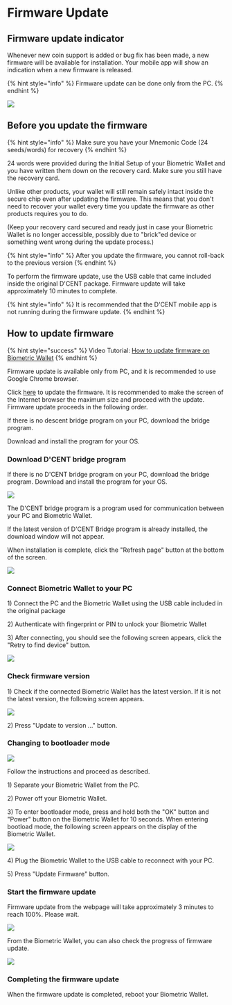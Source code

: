 # Firmware Update

## Firmware update indicator

Whenever new coin support is added or bug fix has been made, a new firmware will be available for installation. Your mobile app will show an indication when a new firmware is released.

{% hint style="info" %}
Firmware update can be done only from the PC.
{% endhint %}

![](../../.gitbook/assets/image%20%28197%29.png)

## Before you update the firmware

{% hint style="info" %}
Make sure you have your Mnemonic Code \(24 seeds/words\) for recovery
{% endhint %}

24 words were provided during the Initial Setup of your Biometric Wallet and you have written them down on the recovery card. Make sure you still have the recovery card.   
  
Unlike other products, your wallet will still remain safely intact inside the secure chip even after updating the firmware. This means that you don't need to recover your wallet every time you update the firmware as other products requires you to do.   
  
\(Keep your recovery card secured and ready just in case your Biometric Wallet is no longer accessible, possibly due to "brick"ed device or something went wrong during the update process.\)   

{% hint style="info" %}
After you update the firmware, you cannot roll-back to the previous version
{% endhint %}

To perform the firmware update, use the USB cable that came included inside the original D'CENT package. Firmware update will take approximately 10 minutes to complete. 

{% hint style="info" %}
It is recommended that the D'CENT mobile app is not running during the firmware update.
{% endhint %}

## How to update firmware

{% hint style="success" %}
Video Tutorial: [How to update firmware on Biometric Wallet](https://youtu.be/Hhq4KmA6Ezw)
{% endhint %}

Firmware update is available only from PC, and it is recommended to use Google Chrome browser.

Click [here](https://fwu.dcentwallet.com/) to update the firmware. It is recommended to make the screen of the Internet browser the maximum size and proceed with the update. Firmware update proceeds in the following order.

 If there is no descent bridge program on your PC, download the bridge program.

Download and install the program for your OS.

### Download D'CENT bridge program

If there is no D'CENT bridge program on your PC, download the bridge program. Download and install the program for your OS.

![](../../.gitbook/assets/image%20%28144%29.png)

The D'CENT bridge program is a program used for communication between your PC and Biometric Wallet.

If the latest version of D'CENT Bridge program is already installed, the download window will not appear.

When installation is complete, click the "Refresh page" button at the bottom of the screen.  


![](../../.gitbook/assets/image%20%2853%29.png)

### Connect Biometric Wallet to your PC

1\) Connect the PC and the Biometric Wallet using the USB cable included in the original package

2\) Authenticate with fingerprint or PIN to unlock your Biometric Wallet

3\) After connecting, you should see the following screen appears, click the "Retry to find device" button.

![](../../.gitbook/assets/image%20%28182%29.png)

### Check firmware version

1\) Check if the connected Biometric Wallet has the latest version. If it is not the latest version, the following screen appears.

![](../../.gitbook/assets/image%20%28111%29.png)

2\) Press "Update to version ..." button.

### Changing to bootloader mode

![](../../.gitbook/assets/image%20%2863%29.png)

Follow the instructions and proceed as described.

1\) Separate your Biometric Wallet from the PC.

2\) Power off your Biometric Wallet.

3\) To enter bootloader mode, press and hold both the "OK" button and "Power" button on the Biometric Wallet for 10 seconds. When entering bootload mode, the following screen appears on the display of the Biometric Wallet.

![](../../.gitbook/assets/image%20%2818%29.png)

4\) Plug the Biometric Wallet to the USB cable to reconnect with your PC.

5\) Press "Update Firmware" button.

### Start the firmware update

Firmware update from the webpage will take approximately 3 minutes to reach 100%. Please wait. 

![](../../.gitbook/assets/image%20%2810%29.png)

From the Biometric Wallet, you can also check the progress of firmware update.

![](../../.gitbook/assets/image%20%28175%29.png)

### Completing the firmware update

When the firmware update is completed, reboot your Biometric Wallet.

